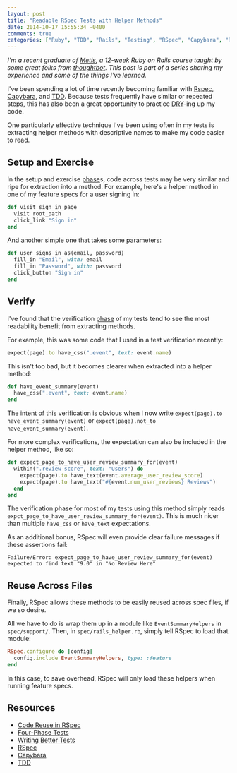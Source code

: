 ```yaml
---
layout: post
title: "Readable RSpec Tests with Helper Methods"
date: 2014-10-17 15:55:34 -0400
comments: true
categories: ["Ruby", "TDD", "Rails", "Testing", "RSpec", "Capybara", "Refactoring"]
---
```


*I'm a recent graduate of [Metis], a 12-week Ruby on Rails course taught by some great folks from [thoughtbot]. This post is part of a series sharing my experience and some of the things I've learned.*

I've been spending a lot of time recently becoming familiar with [Rspec], [Capybara], and [TDD]. Because tests frequently have similar or repeated steps, this has also been a great opportunity to practice [DRY]-ing up my code.

One particularly effective technique I've been using often in my tests is extracting helper methods with descriptive names to make my code easier to read.

<!--More-->

## Setup and Exercise

In the setup and exercise [phase]s, code across tests may be very similar and ripe for extraction into a method. For example, here's a helper method in one of my feature specs for a user signing in:

```ruby
def visit_sign_in_page
  visit root_path
  click_link "Sign in"
end
```

And another simple one that takes some parameters:

```ruby
def user_signs_in_as(email, password)
  fill_in "Email", with: email
  fill_in "Password", with: password
  click_button "Sign in"
end
```

## Verify

I've found that the verification [phase] of my tests tend to see the most readability benefit from extracting methods.

For example, this was some code that I used in a test verification recently:

```ruby
expect(page).to have_css(".event", text: event.name)
```

This isn't too bad, but it becomes clearer when extracted into a helper method:

```ruby
def have_event_summary(event)
  have_css(".event", text: event.name)
end
```

The intent of this verification is obvious when I now write `expect(page).to have_event_summary(event)` or `expect(page).not_to have_event_summary(event)`.

For more complex verifications, the expectation can also be included in the helper method, like so:

```ruby
def expect_page_to_have_user_review_summary_for(event)
  within(".review-score", text: "Users") do
    expect(page).to have_text(event.average_user_review_score)
    expect(page).to have_text("#{event.num_user_reviews} Reviews")
  end
end
```

The verification phase for most of my tests using this method simply reads `expct_page_to_have_user_review_summary_for(event)`. This is much nicer than multiple `have_css` or `have_text` expectations.

As an additional bonus, RSpec will even provide clear failure messages if these assertions fail:

```
Failure/Error: expect_page_to_have_user_review_summary_for(event)
expected to find text "9.0" in "No Review Here"
```

## Reuse Across Files

Finally, RSpec allows these methods to be easily reused across spec files, if we so desire.

All we have to do is wrap them up in a module like `EventSummaryHelpers` in `spec/support/`. Then, in `spec/rails_helper.rb`, simply tell RSpec to load that module:

```ruby
RSpec.configure do |config|
  config.include EventSummaryHelpers, type: :feature
end
```

In this case, to save overhead, RSpec will only load these helpers when running feature specs.

## Resources

* [Code Reuse in RSpec]
* [Four-Phase Tests][phase]
* [Writing Better Tests]
* [RSpec]
* [Capybara]
* [TDD]

[Metis]: http://www.thisismetis.com
[thoughtbot]: http://www.thoughtbot.com
[RSpec]: http://rspec.info
[Capybara]: http://jnicklas.github.io/capybara/
[TDD]: http://en.wikipedia.org/wiki/Test-driven_development
[DRY]: http://c2.com/cgi/wiki?DontRepeatYourself
[phase]: http://robots.thoughtbot.com/four-phase-test
[Code Reuse in RSpec]: http://testdrivenwebsites.com/2011/08/17/different-ways-of-code-reuse-in-rspec/
[Writing Better Tests]: http://betterspecs.org